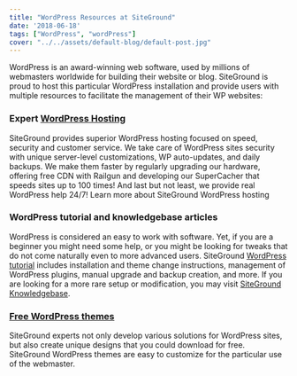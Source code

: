 ```yaml
---
title: "WordPress Resources at SiteGround"
date: '2018-06-18'
tags: ["WordPress", "wordPress"]
cover: "../../assets/default-blog/default-post.jpg"
---
```

WordPress is an award-winning web software, used by millions of webmasters worldwide for building their website or blog. SiteGround is proud to host this particular WordPress installation and provide users with multiple resources to facilitate the management of their WP websites:

### Expert [WordPress Hosting](http://www.siteground.com/wordpress-hosting.htm)

SiteGround provides superior WordPress hosting focused on speed, security and customer service. We take care of WordPress sites security with unique server-level customizations, WP auto-updates, and daily backups. We make them faster by regularly upgrading our hardware, offering free CDN with Railgun and developing our SuperCacher that speeds sites up to 100 times! And last but not least, we provide real WordPress help 24/7! Learn more about SiteGround WordPress hosting

### WordPress tutorial and knowledgebase articles

WordPress is considered an easy to work with software. Yet, if you are a beginner you might need some help, or you might be looking for tweaks that do not come naturally even to more advanced users. SiteGround [WordPress tutorial](http://www.siteground.com/tutorials/wordpress/) includes installation and theme change instructions, management of WordPress plugins, manual upgrade and backup creation, and more. If you are looking for a more rare setup or modification, you may visit [SiteGround Knowledgebase](http://kb.siteground.com).

### [Free WordPress themes](http://www.siteground.com/wordpress-hosting/wordpress-themes.htm)

SiteGround experts not only develop various solutions for WordPress sites, but also create unique designs that you could download for free. SiteGround WordPress themes are easy to customize for the particular use of the webmaster.